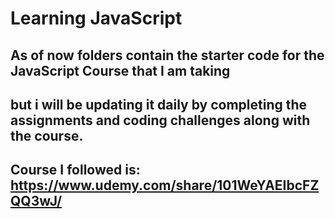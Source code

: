 # Learning JavaScript
## As of now folders contain the starter code for the JavaScript Course that I am taking
## but i will be updating it daily by completing the assignments and coding challenges along with the course.
## Course I followed is: https://www.udemy.com/share/101WeYAEIbcFZQQ3wJ/
